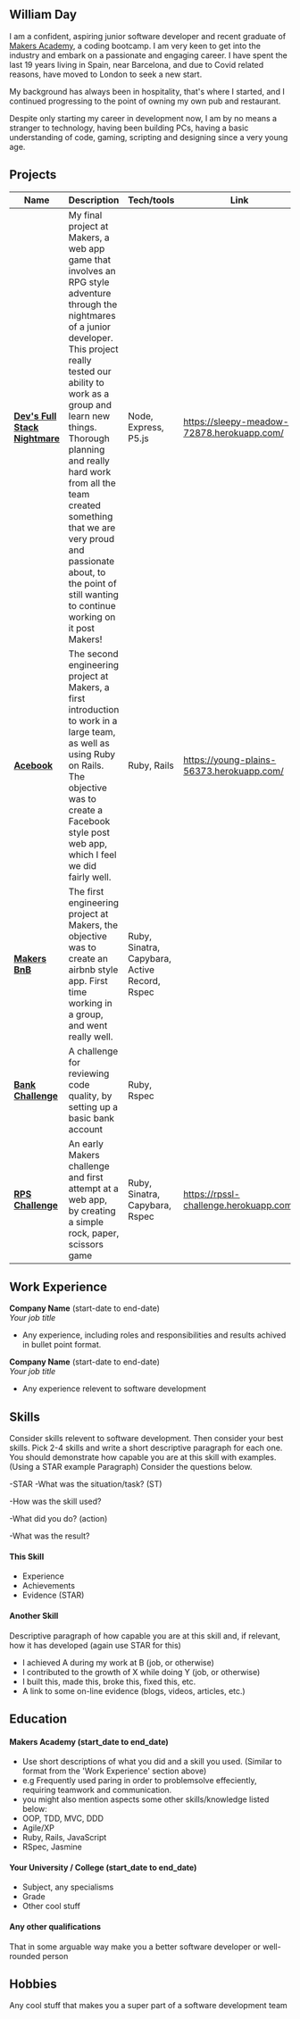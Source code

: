 ## William Day

I am a confident, aspiring junior software developer and recent graduate of [Makers Academy](https://makers.tech/), a coding bootcamp. I am very keen to get into the industry and embark on a passionate and engaging career. I have spent the last 19 years living in Spain, near Barcelona, and due to Covid related reasons, have moved to London to seek a new start.

My background has always been in hospitality, that's where I started, and I continued progressing to the point of owning my own pub and restaurant.

Despite only starting my career in development now, I am by no means a stranger to technology, having been building PCs, having a basic understanding of code, gaming, scripting and designing since a very young age.

## Projects

| Name                         | Description       | Tech/tools        | Link         |             
| ---------------------------- | ----------------- | ----------------- | ------------ |
| **[Dev's Full Stack Nightmare](https://github.com/Willinlondon/the-game)** | My final project at Makers, a web app game that involves an RPG style adventure through the nightmares of a junior developer. This project really tested our ability to work as a group and learn new things. Thorough planning and really hard work from all the team created something that we are very proud and passionate about, to the point of still wanting to continue working on it post Makers! | Node, Express, P5.js | https://sleepy-meadow-72878.herokuapp.com/ |
| **[Acebook](https://github.com/Willinlondon/acebook-rails-template-simple)** | The second engineering project at Makers, a first introduction to work in a large team, as well as using Ruby on Rails. The objective was to create a Facebook style post web app, which I feel we did fairly well. | Ruby, Rails | https://young-plains-56373.herokuapp.com/ |
| **[Makers BnB](https://github.com/Willinlondon/mk_bnb)** | The first engineering project at Makers, the objective was to create an airbnb style app. First time working in a group, and went really well. | Ruby, Sinatra, Capybara, Active Record, Rspec | |
| **[Bank Challenge](https://github.com/Willinlondon/bank)** | A challenge for reviewing code quality, by setting up a basic bank account | Ruby, Rspec | |
| **[RPS Challenge](https://github.com/Willinlondon/rps-challenge)** | An early Makers challenge and first attempt at a web app, by creating a simple rock, paper, scissors game | Ruby, Sinatra, Capybara, Rspec | https://rpssl-challenge.herokuapp.com/ |

## Work Experience

**Company Name** (start-date to end-date)  
_Your job title_

- Any experience, including roles and responsibilities and results achived in bullet point format.

**Company Name** (start-date to end-date)  
_Your job title_

- Any experience relevent to software development

## Skills

Consider skills relevent to software development. Then consider your best skills. Pick 2-4 skills and write a short descriptive paragraph for each one. You should demonstrate how capable you are at this skill with examples.
(Using a STAR example Paragraph) Consider the questions below.

-STAR
-What was the situation/task? (ST)

-How was the skill used?

-What did you do? (action)

-What was the result?


#### This Skill

- Experience
- Achievements
- Evidence (STAR)

#### Another Skill

Descriptive paragraph of how capable you are at this skill and, if relevant, how it has developed (again use STAR for this)

- I achieved A during my work at B (job, or otherwise)
- I contributed to the growth of X while doing Y (job, or otherwise)
- I built this, made this, broke this, fixed this, etc.
- A link to some on-line evidence (blogs, videos, articles, etc.)

## Education

#### Makers Academy (start_date to end_date)
- Use short descriptions of what you did and a skill you used. (Similar to format from the 'Work Experience' section above)
- e.g Frequently used paring in order to problemsolve effeciently, requiring teamwork and communication.
- you might also mention aspects some other skills/knowledge listed below: 
- OOP, TDD, MVC, DDD
- Agile/XP
- Ruby, Rails, JavaScript
- RSpec, Jasmine

#### Your University / College (start_date to end_date)

- Subject, any specialisms
- Grade
- Other cool stuff

#### Any other qualifications

That in some arguable way make you a better software developer or well-rounded person

## Hobbies

Any cool stuff that makes you a super part of a software development team
